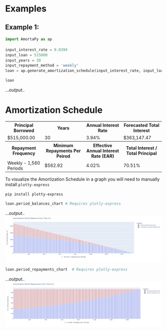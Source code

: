 # Examples

## Example 1:
```python
import AmortaPy as ap

input_interest_rate = 0.0394
input_loan = 515000
input_years = 30
input_repayment_method = 'weekly'
loan = ap.generate_amortization_schedule(input_interest_rate, input_loan, input_years, input_repayment_method)

```
```python
loan
```
...<i>output..</i>
<h1>Amortization Schedule</h1>
<table>
    <tr>
        <th>Principal Borrowed</th>
        <th>Years</th>
        <th>Annual Interest Rate</th>
        <th>Forecasted Total Interest</th>
    </tr>
    <tr>
        <td>$515,000.00</td>
        <td>30</td>
        <td>3.94%</td>
        <td>$363,147.47</td>
    </tr>
    <tr>
        <th>Repayment Frequency</th>
        <th>Minimum Repayments Per Peirod</th>
        <th>Effective Annual Interest Rate (EAR)</th>
        <th>Total Interest / Total Principal</th>
    </tr>
    <tr>
        <td>Weekly - 1,560 Periods</td> 
        <td>$562.92</td>
        <td>4.02%</td>              
        <td>70.51%</td>
    </tr>
</table>

To visualize the Amortization Schedule in a graph you will need to manually install `plotty-express`

```shell
pip install plotty-express
```

```python
loan.period_balances_chart # Requires plotly-express
```
...<i>output..</i>
<img src="Period_Balances_Over_Time.png">

```python
loan.period_repayments_chart  # Requires plotly-express
```
...<i>output..</i>
<img src="./Period_Payments_Over_Time.png">